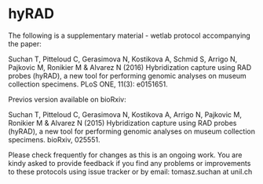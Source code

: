 # hyRAD

The following is a supplementary material - wetlab protocol accompanying the paper:

Suchan T, Pitteloud C, Gerasimova N, Kostikova A, Schmid S, Arrigo N, Pajkovic M, Ronikier M & Alvarez N (2016) Hybridization capture using RAD probes (hyRAD), a new tool for performing genomic analyses on museum collection specimens. PLoS ONE, 11(3): e0151651.

Previos version available on bioRxiv:

Suchan T, Pitteloud C, Gerasimova N, Kostikova A, Arrigo N, Pajkovic M, Ronikier M & Alvarez N (2015) Hybridization capture using RAD probes (hyRAD), a new tool for performing genomic analyses on museum collection specimens. bioRxiv, 025551.

Please check frequently for changes as this is an ongoing work. You are kindy asked to provide feedback if you find any problems or improvements to these protocols using issue tracker or by email: tomasz.suchan at unil.ch
